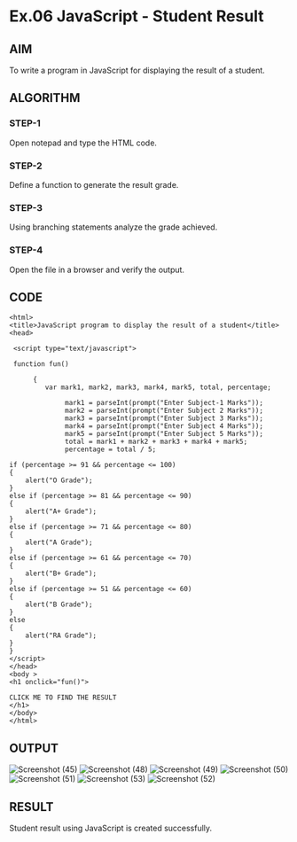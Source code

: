 # Ex.06 JavaScript - Student Result
## AIM
  To write a program in JavaScript for displaying the result of a student.

## ALGORITHM
### STEP-1
  Open notepad and type the HTML code.

### STEP-2
  Define a function to generate the result grade.

### STEP-3
  Using branching statements analyze the grade achieved.

### STEP-4
  Open the file in a browser and verify the output.
  
## CODE
```
<html>
<title>JavaScript program to display the result of a student</title>
<head>

 <script type="text/javascript">

 function fun()

      { 
         var mark1, mark2, mark3, mark4, mark5, total, percentage;

              mark1 = parseInt(prompt("Enter Subject-1 Marks")); 
              mark2 = parseInt(prompt("Enter Subject 2 Marks")); 
              mark3 = parseInt(prompt("Enter Subject 3 Marks"));
              mark4 = parseInt(prompt("Enter Subject 4 Marks")); 
              mark5 = parseInt(prompt("Enter Subject 5 Marks")); 
              total = mark1 + mark2 + mark3 + mark4 + mark5; 
              percentage = total / 5;

if (percentage >= 91 && percentage <= 100)
{
    alert("O Grade");
}
else if (percentage >= 81 && percentage <= 90)
{
    alert("A+ Grade");
}
else if (percentage >= 71 && percentage <= 80)
{
    alert("A Grade");
}
else if (percentage >= 61 && percentage <= 70)
{
    alert("B+ Grade");
}
else if (percentage >= 51 && percentage <= 60)
{
    alert("B Grade"); 
}
else
{
    alert("RA Grade");
}
}  
</script>
</head>
<body >
<h1 onclick="fun()">

CLICK ME TO FIND THE RESULT
</h1>
</body>
</html>
```


## OUTPUT
![Screenshot (45)](https://github.com/SrivarshanGurumoorthy/Ex06_Web-Design/assets/127816583/50ffc671-2b24-4096-81f4-c217de957641)
![Screenshot (48)](https://github.com/SrivarshanGurumoorthy/Ex06_Web-Design/assets/127816583/7e23eb0c-5fe9-4da2-95bd-1dad01a17bdd)
![Screenshot (49)](https://github.com/SrivarshanGurumoorthy/Ex06_Web-Design/assets/127816583/2b5d354d-49d5-43aa-ac8e-34a3c7c9bd01)
![Screenshot (50)](https://github.com/SrivarshanGurumoorthy/Ex06_Web-Design/assets/127816583/1c54c22e-6b04-4f5a-8a4e-7fbc81183a9a)
![Screenshot (51)](https://github.com/SrivarshanGurumoorthy/Ex06_Web-Design/assets/127816583/aa487de3-cf15-47cd-8caf-25328b24f62f)
![Screenshot (53)](https://github.com/SrivarshanGurumoorthy/Ex06_Web-Design/assets/127816583/018084cb-6fd9-48ca-8ca9-88f6a388fcbb)
![Screenshot (52)](https://github.com/SrivarshanGurumoorthy/Ex06_Web-Design/assets/127816583/b903495d-0c0f-46e5-b1c6-8c79b5262961)



## RESULT
  Student result using JavaScript is created successfully.

